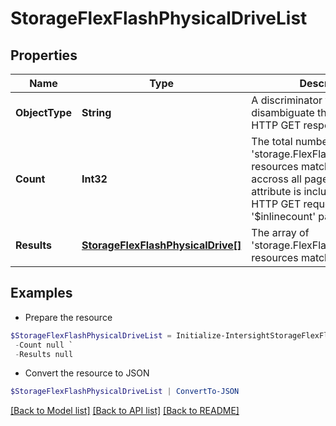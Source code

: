 # StorageFlexFlashPhysicalDriveList
## Properties

Name | Type | Description | Notes
------------ | ------------- | ------------- | -------------
**ObjectType** | **String** | A discriminator value to disambiguate the schema of a HTTP GET response body. | 
**Count** | **Int32** | The total number of &#39;storage.FlexFlashPhysicalDrive&#39; resources matching the request, accross all pages. The &#39;Count&#39; attribute is included when the HTTP GET request includes the &#39;$inlinecount&#39; parameter. | [optional] 
**Results** | [**StorageFlexFlashPhysicalDrive[]**](StorageFlexFlashPhysicalDrive.md) | The array of &#39;storage.FlexFlashPhysicalDrive&#39; resources matching the request. | [optional] 

## Examples

- Prepare the resource
```powershell
$StorageFlexFlashPhysicalDriveList = Initialize-IntersightStorageFlexFlashPhysicalDriveList  -ObjectType null `
 -Count null `
 -Results null
```

- Convert the resource to JSON
```powershell
$StorageFlexFlashPhysicalDriveList | ConvertTo-JSON
```

[[Back to Model list]](../README.md#documentation-for-models) [[Back to API list]](../README.md#documentation-for-api-endpoints) [[Back to README]](../README.md)

